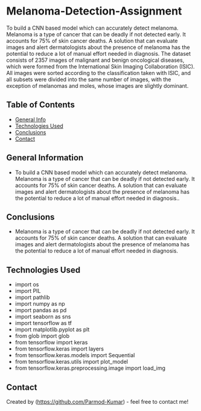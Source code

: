 # Melanoma-Detection-Assignment
To build a CNN based model which can accurately detect melanoma. Melanoma is a type of cancer that can be deadly if not detected early. It accounts for 75% of skin cancer deaths. A solution that can evaluate images and alert dermatologists about the presence of melanoma has the potential to reduce a lot of manual effort needed in diagnosis.
The dataset consists of 2357 images of malignant and benign oncological diseases, which were formed from the International Skin Imaging Collaboration (ISIC). All images were sorted according to the classification taken with ISIC, and all subsets were divided into the same number of images, with the exception of melanomas and moles, whose images are slightly dominant.


## Table of Contents
* [General Info](#general-information)
* [Technologies Used](#technologies-used)
* [Conclusions](#conclusions)
* [Contact](#contact)

<!-- You can include any other section that is pertinent to your problem -->

## General Information
- To build a CNN based model which can accurately detect melanoma. Melanoma is a type of cancer that can be deadly if not detected early. It accounts for 75% of skin cancer deaths. A solution that can evaluate images and alert dermatologists about the presence of melanoma has the potential to reduce a lot of manual effort needed in diagnosis..

<!-- You don't have to answer all the questions - just the ones relevant to your project. -->

## Conclusions
- Melanoma is a type of cancer that can be deadly if not detected early. It accounts for 75% of skin cancer deaths. A solution that can evaluate images and alert dermatologists about the presence of melanoma has the potential to reduce a lot of manual effort needed in diagnosis.

<!-- You don't have to answer all the questions - just the ones relevant to your project. -->

## Technologies Used
- import os
- import PIL
- import pathlib
- import numpy as np
- import pandas as pd
- import seaborn as sns
- import tensorflow as tf
- import matplotlib.pyplot as plt
- from glob import glob
- from tensorflow import keras
- from tensorflow.keras import layers
- from tensorflow.keras.models import Sequential
- from tensorflow.keras.utils import plot_model
- from tensorflow.keras.preprocessing.image import load_img

<!-- As the libraries versions keep on changing, it is recommended to mention the version of library used in this project -->

## Contact
Created by (https://github.com/Parmod-Kumar) - feel free to contact me!
